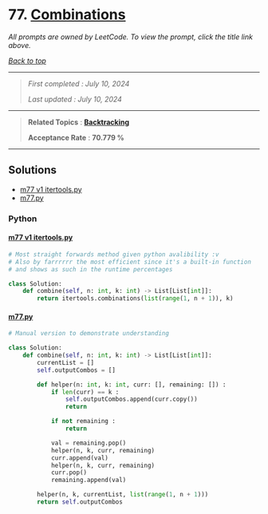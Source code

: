 # 77. [Combinations](<https://leetcode.com/problems/combinations>)

*All prompts are owned by LeetCode. To view the prompt, click the title link above.*

*[Back to top](<../README.md>)*

------

> *First completed : July 10, 2024*
>
> *Last updated : July 10, 2024*

------

> **Related Topics** : **[Backtracking](<by_topic/Backtracking.md>)**
>
> **Acceptance Rate** : **70.779 %**

------

## Solutions

- [m77 v1 itertools.py](<../my-submissions/m77 v1 itertools.py>)
- [m77.py](<../my-submissions/m77.py>)
### Python
#### [m77 v1 itertools.py](<../my-submissions/m77 v1 itertools.py>)
```Python
# Most straight forwards method given python avalibility :v
# Also by farrrrrr the most efficient since it's a built-in function
# and shows as such in the runtime percentages

class Solution:
    def combine(self, n: int, k: int) -> List[List[int]]:
        return itertools.combinations(list(range(1, n + 1)), k)
```

#### [m77.py](<../my-submissions/m77.py>)
```Python
# Manual version to demonstrate understanding

class Solution:
    def combine(self, n: int, k: int) -> List[List[int]]:
        currentList = []
        self.outputCombos = []

        def helper(n: int, k: int, curr: [], remaining: []) :
            if len(curr) == k :
                self.outputCombos.append(curr.copy())
                return

            if not remaining :
                return

            val = remaining.pop()
            helper(n, k, curr, remaining)
            curr.append(val)
            helper(n, k, curr, remaining)
            curr.pop()
            remaining.append(val)

        helper(n, k, currentList, list(range(1, n + 1)))
        return self.outputCombos
```

